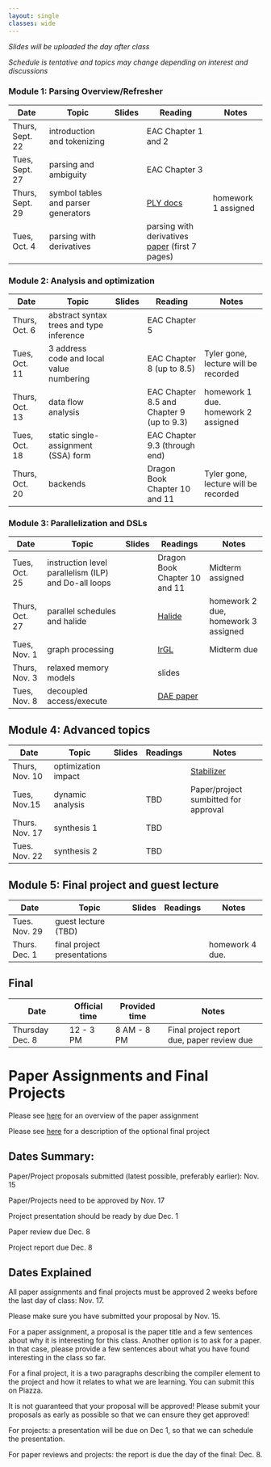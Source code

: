 ```yaml
---
layout: single
classes: wide
---
```


_Slides will be uploaded the day after class_

_Schedule is tentative and topics may change depending on interest and discussions_

### Module 1: Parsing Overview/Refresher

| Date             | Topic    | Slides |   Reading |  Notes 
|------------------|----------|--------|----------------|-
| Thurs, Sept. 22  |  introduction and tokenizing          |        | EAC Chapter 1 and 2 | 
| Tues, Sept. 27   |  parsing and ambiguity                |        | EAC Chapter 3 |
| Thurs, Sept. 29  |  symbol tables and parser generators  |        | [PLY docs](https://www.dabeaz.com/ply/) | homework 1 assigned
| Tues, Oct. 4     |  parsing with derivatives             |        | parsing with derivatives [paper](https://www.ccs.neu.edu/home/turon/re-deriv.pdf) (first 7 pages)

### Module 2: Analysis and optimization

| Date             | Topic    | Slides | Reading | Notes
|------------------|----------|--------|----------------|-
| Thurs, Oct. 6    | abstract syntax trees and type inference     |        | EAC Chapter 5 
| Tues, Oct. 11    | 3 address code and local value numbering     |        | EAC Chapter 8 (up to 8.5) | Tyler gone, lecture will be recorded
| Thurs, Oct. 13   | data flow analysis                           |        | EAC Chapter 8.5 and Chapter 9 (up to 9.3) | homework 1 due. homework 2 assigned
| Tues, Oct. 18    | static single-assignment (SSA) form          |        | EAC Chapter 9.3 (through end) | 
| Thurs, Oct. 20   | backends                                     |        | Dragon Book Chapter 10 and 11 | Tyler gone, lecture will be recorded


### Module 3: Parallelization and DSLs

| Date             | Topic    | Slides |  Readings | Notes
|------------------|----------|--------|----------------|-
| Tues, Oct. 25    | instruction level parallelism (ILP) and Do-all loops |      | Dragon Book Chapter 10 and 11 | Midterm assigned
| Thurs, Oct. 27   | parallel schedules  and halide                       |      | [Halide](http://people.csail.mit.edu/jrk/halide-pldi13.pdf) | homework 2 due, homework 3 assigned
| Tues, Nov. 1     | graph processing                |                    | [IrGL](https://cs.rochester.edu/~sree/papers/sree-oopsla2016.pdf)  | Midterm due
| Thurs, Nov. 3    | relaxed memory models           |                    | slides |  
| Tues, Nov. 8     | decoupled access/execute        |                    | [DAE paper](https://courses.cs.washington.edu/courses/cse590g/04sp/Smith-1982-Decoupled-Access-Execute-Computer-Architectures.pdf) | 


## Module 4: Advanced topics

| Date             | Topic    | Slides  | Readings | Notes
|------------------|----------|--------|----------------|- 
| Thurs, Nov. 10   | optimization impact      | |       | [Stabilizer](https://people.cs.umass.edu/~emery/pubs/stabilizer-asplos13.pdf) | homework 3 due, homework 4 assigned
| Tues, Nov.15     | dynamic analysis         | |  TBD  | Paper/project sumbitted for approval
| Thurs. Nov. 17   | synthesis 1              | |  TBD  | 
| Tues. Nov. 22    | synthesis 2              | |  TBD  | 

## Module 5: Final project and guest lecture

| Date             | Topic    | Slides  | Readings | Notes
|------------------|----------|--------|----------------|- 
| Tues. Nov. 29   | guest lecture (TBD)          |      |  | 
| Thurs. Dec. 1   | final project presentations  |      |  | homework 4 due. 

## Final


| Date             | Official time    | Provided time | Notes
|------------------|----------|--------|----------------
| Thursday Dec. 8     | 12 - 3 PM    | 8 AM - 8 PM      | Final project report due, paper review due


# Paper Assignments and Final Projects

Please see [here](overview.html#paper-assignment) for an overview of the paper assignment

Please see [here](overview.html#final-project) for a description of the optional final project

## Dates Summary:

Paper/Project proposals submitted (latest possible, preferably earlier): Nov. 15

Paper/Projects need to be approved by Nov. 17

Project presentation should be ready by due Dec. 1

Paper review due Dec. 8

Project report due Dec. 8


## Dates Explained

All paper assignments and final projects must be approved 2 weeks before the last day of class: Nov. 17.

Please make sure you have submitted your proposal by Nov. 15.

For a paper assignment, a proposal is the paper title and a few sentences about why it is interesting for this class. Another option is to ask for a paper. In that case, please provide a few sentences about what you have found interesting in the class so far.

For a final project, it is a two paragraphs describing the compiler element to the project and how it relates to what we are learning. You can submit this on Piazza.

It is not guaranteed that your proposal will be approved! Please submit your proposals as early as possible so that we can ensure they get approved!

For projects: a presentation will be due on Dec 1, so that we can schedule the presentation.

For paper reviews and projects: the report is due the day of the final: Dec. 8.
